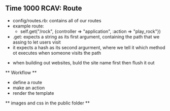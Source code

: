 ## Time 1000 RCAV: Route

- config/routes.rb: contains all of our routes
- example route:
    - self.get("/rock", {controller => "application", :action => "play_rock"})
- .get: expects a string as its first argument, containing the path that we assing to let users visit
- it expects a hash as its second argurment, where we tell it which method ot executes when someone visits the path

* when building out websites, buld the site name first then flush it out

** Workflow **
 - define a route
 - make an action
 - render the template

** images and css in the public folder **

 
